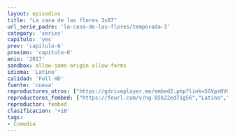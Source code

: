 ```yaml
---
layout: episodios
title: "La casa de las flores 3x07"
url_serie_padre: 'la-casa-de-las-flores/temporada-3'
category: 'series'
capitulo: 'yes'
prev: 'capitulo-6'
proximo: 'capitulo-8'
anio: '2017'
sandbox: allow-same-origin allow-forms
idioma: 'Latino'
calidad: 'Full HD'
fuente: 'cueva'
reproductores_otros: ["https://gdriveplayer.me/embed2.php?link=SGVpz0VGjt7kB7eW5GjOTAyJN%252F4NLA0et19dsAWi1uDZIpDto7yxd3cTFfi17f1E%252FRlG84hkJ%252Bm7PpRICl3rAptUjfg%252FovYX3bZgFUj%252FxVqM4m0yonPLcfGSRAvbfzV1ZZsZVRHQwI9jNKEVgjQDnLEoNRta2%252FCzdznRS5oNFJntU9P5XTrJEUkcyBPmT8PVzWISleHlX%252BAYkrM3d2Mt6m","Latino","https://supervideo.tv/e/tbreccx8qrm8","Latino","https://mstream.website/r42mz35xkina","Latino","https://gounlimited.to/embed-njszwv3stiry.html","Latino","https://mstream.website/lp09rydq4cc9","Latino"]
reproductores_fembed: ["https://feurl.com/v/ng-85b22ed71g56","Latino","https://feurl.com/v/xdqd6c55d62qz7z","Latino"]
reproductor: fembed
clasificacion: '+10'
tags:
- Comedia
---
```












